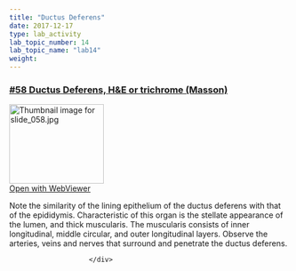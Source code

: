 ```yaml
---
title: "Ductus Deferens"
date: 2017-12-17
type: lab_activity
lab_topic_number: 14
lab_topic_name: "lab14"
weight: 
---
```

<div class="entrybody">
						<h3><u><b>#58 Ductus Deferens, <span class="caps">H&amp;E </span>or trichrome (Masson)</b></u></h3>

<div class="thumbnail"> <a href="http://virtualslides.cumc.columbia.edu/58.svs/view.apml?" target="_blank"><img alt="Thumbnail image for slide_058.jpg" src="http://histologylab.ccnmtl.columbia.edu/assets/images/slide_058-thumb-170x143-1524.jpg" width="170" height="143" class="mt-image-left"></a><br><a href="http://virtualslides.cumc.columbia.edu/58.svs/view.apml?" target="_blank">Open with WebViewer</a> </div>

<p>Note the similarity of the lining epithelium of the ductus deferens with that of the epididymis.  Characteristic of this organ is the stellate appearance of the lumen, and thick muscularis.  The muscularis consists of inner longitudinal, middle circular, and outer longitudinal layers. Observe the arteries, veins and nerves that surround and penetrate the ductus deferens.</p>
						
						
						</div>